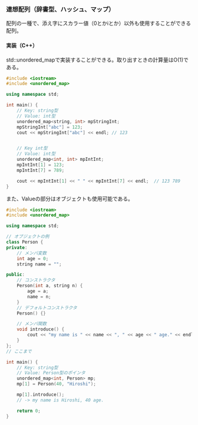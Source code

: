 ### 連想配列（辞書型、ハッシュ、マップ）
配列の一種で、添え字にスカラー値（0とかiとか）以外も使用することができる配列。

#### 実装（C++）
std::unordered_mapで実装することができる。取り出すときの計算量はO(1)である。
```C++
#include <iostream>
#include <unordered_map>  

using namespace std;

int main() {
	// Key: string型
	// Value: int型
	unordered_map<string, int> mpStringInt;
	mpStringInt["abc"] = 123;
	cout << mpStringInt["abc"] << endl;	// 123


	// Key int型
	// Value: int型
	unordered_map<int, int> mpIntInt;
	mpIntInt[1] = 123;
	mpIntInt[7] = 789;

	cout << mpIntInt[1] << " " << mpIntInt[7] << endl;	// 123 789
}
```

また、Valueの部分はオブジェクトも使用可能である。
```C++
#include <iostream>
#include <unordered_map>  

using namespace std;

// オブジェクトの例
class Person {
private:
	// メンバ変数
	int age = 0;
	string name = "";

public:
	// コンストラクタ
	Person(int a, string n) {
		age = a;
		name = n;
	}
	// デフォルトコンストラクタ
	Person() {}

	// メンバ関数
	void introduce() {
		cout << "my name is " << name << ", " << age << " age." << endl;
	}
};
// ここまで

int main() {
	// Key: string型
	// Value: Person型のポインタ
	unordered_map<int, Person> mp;
	mp[1] = Person(40, "Hiroshi");

	mp[1].introduce();
	// -> my name is Hiroshi, 40 age.

	return 0;	
}
```
